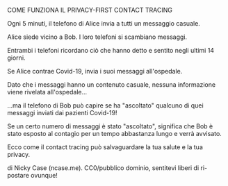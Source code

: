 COME FUNZIONA IL PRIVACY-FIRST CONTACT TRACING 

Ogni 5 minuti, il telefono di Alice invia a tutti un messaggio casuale.

Alice siede vicino a Bob. I loro telefoni si scambiano messaggi.

Entrambi i telefoni ricordano ciò che hanno detto e sentito negli ultimi 14 giorni.

Se Alice contrae Covid-19, invia i suoi messaggi all'ospedale.

Dato che i messaggi hanno un contenuto casuale, nessuna informazione viene rivelata all'ospedale...

...ma il telefono di Bob può capire se ha "ascoltato" qualcuno di quei messaggi inviati dai pazienti Covid-19!

Se un certo numero di messaggi è stato "ascoltato", significa che Bob è stato esposto al contagio per un tempo abbastanza lungo e verrà avvisato.

Ecco come il contact tracing può salvaguardare la tua salute e la tua privacy.

di Nicky Case (ncase.me). CC0/pubblico dominio, sentitevi liberi di ri-postare ovunque!